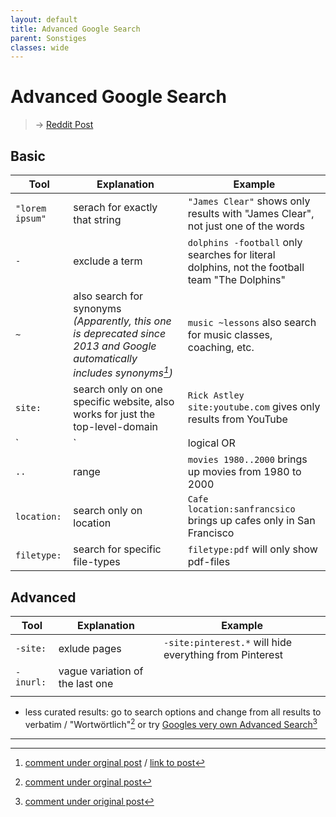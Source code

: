 ```yaml
---
layout: default
title: Advanced Google Search
parent: Sonstiges
classes: wide
---
```


<!-- Mathjax Support -->

<script type="text/javascript" async

 src="https://cdn.mathjax.org/mathjax/latest/MathJax.js?config=TeX-MML-AM_CHTML">

</script>

# Advanced Google Search

> → [Reddit Post](https://www.reddit.com/r/coolguides/comments/wxoq10/how_to_enhance_your_google_searches/)



## Basic

| Tool            | Explanation                                                  | Example                                                      |
| --------------- | ------------------------------------------------------------ | ------------------------------------------------------------ |
| `"lorem ipsum"` | serach for exactly that string                               | `"James Clear"` shows only results with "James Clear", not just one of the words |
| `-`             | exclude a term                                               | `dolphins -football` only searches for  literal dolphins, not the football team "The Dolphins" |
| `~`             | also search for synonyms *(Apparently, this one is deprecated since 2013 and Google automatically includes synonyms[^tilde])* | `music ~lessons` also search for music classes, coaching, etc. |
| `site:`         | search only on one specific website, also works for just the top-level-domain | `Rick Astley site:youtube.com` gives only results from YouTube |
| `|`             | logical OR                                                   | `Netflix | Hulu` searches for Netflix and Hulu               |
| `..`            | range                                                        | `movies 1980..2000` brings up movies from 1980 to 2000       |
| `location:`     | search only on location                                      | `Cafe location:sanfrancsico` brings up cafes only in San Francisco |
| `filetype:`     | search for specific file-types                               | `filetype:pdf` will only show pdf-files                      |



## Advanced

| Tool      | Explanation                     | Example                                                 |
| --------- | ------------------------------- | ------------------------------------------------------- |
| `-site:`  | exlude pages                    | `-site:pinterest.*` will hide everything from Pinterest |
| `-inurl:` | vague variation of the last one |                                                         |
|           |                                 |                                                         |



- less curated results: go to search options and change from all results to verbatim / "Wortwörtlich"[^verbatim] or try [Googles very own Advanced Search](https://www.google.com/advanced_search)[^ownadvancedsearch]



---

[^verbatim]: [comment under orginal post](https://www.reddit.com/r/coolguides/comments/wxoq10/how_to_enhance_your_google_searches/ilsrqzr/) 

[^tilde]: [comment under orginal post](https://www.reddit.com/r/coolguides/comments/wxoq10/how_to_enhance_your_google_searches/ilstcas/) / [link to post](https://searchengineland.com/google-drops-another-search-operator-tilde-for-synonyms-164403)

[^ownadvancedsearch]: [comment under original post](https://www.reddit.com/r/coolguides/comments/wxoq10/how_to_enhance_your_google_searches/ilsv6ia/)
